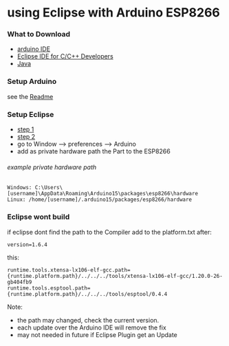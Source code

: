 using Eclipse with Arduino ESP8266
===========================================

### What to Download ###
- [arduino IDE](https://www.arduino.cc/en/Main/Software)
- [Eclipse IDE for C/C++ Developers](http://www.eclipse.org/downloads/packages/eclipse-ide-cc-developers/marsr)
- [Java](http://www.java.com/)

### Setup Arduino ###
 see the [Readme](https://github.com/esp8266/Arduino#installing-with-boards-manager)
 
### Setup Eclipse ###
- [step 1](http://www.baeyens.it/eclipse/how_to.shtml#/c)
- [step 2](http://www.baeyens.it/eclipse/how_to.shtml#/e)
- go to Window --> preferences --> Arduino
- add as private hardware path the Part to the ESP8266 

###### example private hardware path
	Windows: C:\Users\[username]\AppData\Roaming\Arduino15\packages\esp8266\hardware
	Linux: /home/[username]/.arduino15/packages/esp8266/hardware

### Eclipse wont build ###
if eclipse dont find the path to the Compiler add to the platform.txt 
after:
```
version=1.6.4
```
this:
```
runtime.tools.xtensa-lx106-elf-gcc.path={runtime.platform.path}/../../../tools/xtensa-lx106-elf-gcc/1.20.0-26-gb404fb9
runtime.tools.esptool.path={runtime.platform.path}/../../../tools/esptool/0.4.4
```
Note: 
 - the path may changed, check the current version.
 - each update over the Arduino IDE will remove the fix
 - may not needed in future if Eclipse Plugin get an Update

 